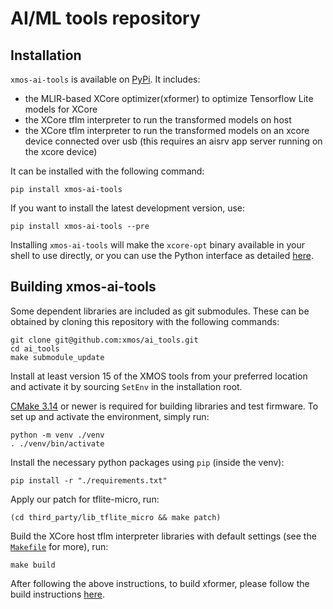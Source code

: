 AI/ML tools repository
======================

Installation
------------
`xmos-ai-tools` is available on [PyPi](https://pypi.org/project/xmos-ai-tools/).
It includes:
- the MLIR-based XCore optimizer(xformer) to optimize Tensorflow Lite models for XCore
- the XCore tflm interpreter to run the transformed models on host
- the XCore tflm interpreter to run the transformed models on an xcore device connected over usb (this requires an aisrv app server running on the xcore device)

It can be installed with the following command:
```shell
pip install xmos-ai-tools
```
If you want to install the latest development version, use:
```shell
pip install xmos-ai-tools --pre
```

Installing `xmos-ai-tools` will make the `xcore-opt` binary available in your shell to use directly, or you can use the Python interface as detailed [here](https://pypi.org/project/xmos-ai-tools/).

Building xmos-ai-tools
----------------------
Some dependent libraries are included as git submodules.
These can be obtained by cloning this repository with the following commands:
```shell
git clone git@github.com:xmos/ai_tools.git
cd ai_tools
make submodule_update
```

Install at least version 15 of the XMOS tools from your preferred location and activate it by sourcing `SetEnv` in the installation root.

[CMake 3.14](https://cmake.org/download/) or newer is required for building libraries and test firmware.
To set up and activate the environment, simply run:
```shell
python -m venv ./venv
. ./venv/bin/activate
```

Install the necessary python packages using `pip` (inside the venv):
```shell
pip install -r "./requirements.txt"
```

Apply our patch for tflite-micro, run:
```shell
(cd third_party/lib_tflite_micro && make patch)
```

Build the XCore host tflm interpreter libraries with default settings (see the [`Makefile`](Makefile) for more), run:
```shell
make build
```

After following the above instructions, to build xformer, please follow the build instructions [here](https://github.com/xmos/ai_tools/tree/develop/experimental/xformer#readme).
